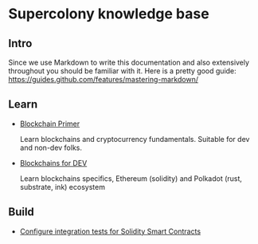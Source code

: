 # Supercolony knowledge base

## Intro

Since we use Markdown to write this documentation and also extensively throughout you should be familiar with it. Here is a pretty good guide:
\
<https://guides.github.com/features/mastering-markdown/>

## Learn

- [Blockchain Primer](education-plan/blockchains-primer.md)
  
    Learn blockchains and cryptocurrency fundamentals. Suitable for dev and non-dev folks.
  
- [Blockchains for DEV](education-plan/blockchains-for-dev.md)
  
    Learn blockchains specifics, Ethereum (solidity) and Polkadot (rust, substrate, ink) ecosystem 

## Build

- [Configure integration tests for Solidity Smart Contracts](guides/solidity-integration-tests.md)
